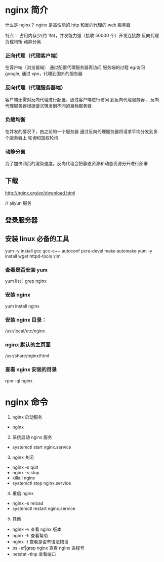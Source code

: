 # nginx 简介

什么是 nginx？
nginx 是高性能的 http 和反向代理的 web 服务器

特点：
占用内存少(约 1M)，并发能力强（接收 50000 个）开发连接数
反向代理
负载均衡
动静分离

### 正向代理（代理客户端）

在客户端（浏览器端） 通过配置代理服务器再访问 服务端的过程
eg:访问 google, 通过 vpn，代理到国外的服务器

### 反向代理（代理服务器端）

客户端无需对反向代理进行配置，通过客户端进行访问 到反向代理服务器 ，反向代理服务器根据请求转发到不同的目标服务器

### 负载均衡

在并发的情况下，由之前的一个服务器 通过反向代理服务器将请求平均分发到多个服务器上
轮询和加权轮询

### 动静分离

为了加快网页的渲染速度，反向代理会把静态资源和动态资源分开进行部署

## 下载

http://nginx.org/en/download.html

// aliyun 服务

## 登录服务器

## 安装 linux 必备的工具

yum -y install gcc gcc-c++ autoconf pcre-devel make automake
yum -y install wget httpd-tools vim

### 查看是否安装 yum

yum list | grep nginx

### 安装 nginx

yum install nginx

### 安装 nginx 目录：

/usr/local/etc/nginx

### nginx 默认的主页面

/usr/share/nginx/html

### 查看 nginx 安装的目录

rpm -ql nginx

# nginx 命令

1. nginx 启动服务

- nginx

2. 系统启动 nginx 服务

- systemctl start nginx.service

3. nginx 关闭

- nginx -s quit
- nginx -s stop
- killall nginx
- systemctl stop nginx.service

4. 重启 nginx

- nginx -s reload
- systemctl restart nginx.service

5. 其他

- nginx -v 查看 nginx 版本
- nginx -h 查看帮助
- nginx -t 查看是否有语法错误
- ps -ef|grep nginx 查看 nginx 进程号
- netstat -tlnp 查看端口
